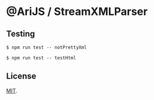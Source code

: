 # @AriJS / StreamXMLParser

## Testing

```
$ npm run test -- notPrettyXml

$ npm run test -- testHtml
```

## License

[MIT](LICENSE).

